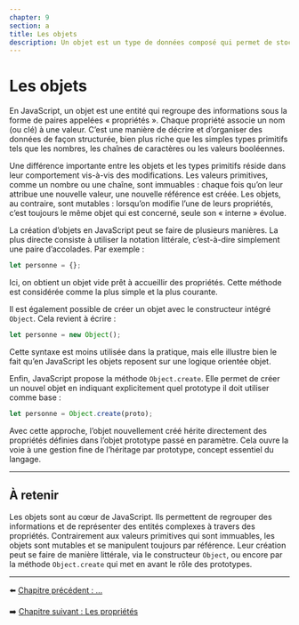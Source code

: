 ```yaml
---
chapter: 9
section: a
title: Les objets
description: Un objet est un type de données composé qui permet de stocker et d’organiser plusieurs valeurs sous forme de paires clé-valeur. Il s’agit d’une structure de données fondamentale en JavaScript, largement utilisée pour représenter des données complexes et des entités structurées.
---
```


# Les objets

En JavaScript, un objet est une entité qui regroupe des informations sous la forme de paires appelées « propriétés ». Chaque propriété associe un nom (ou clé) à une valeur. C’est une manière de décrire et d’organiser des données de façon structurée, bien plus riche que les simples types primitifs tels que les nombres, les chaînes de caractères ou les valeurs booléennes.

Une différence importante entre les objets et les types primitifs réside dans leur comportement vis-à-vis des modifications. Les valeurs primitives, comme un nombre ou une chaîne, sont immuables : chaque fois qu’on leur attribue une nouvelle valeur, une nouvelle référence est créée. Les objets, au contraire, sont mutables : lorsqu’on modifie l’une de leurs propriétés, c’est toujours le même objet qui est concerné, seule son « interne » évolue.

La création d’objets en JavaScript peut se faire de plusieurs manières. La plus directe consiste à utiliser la notation littérale, c’est-à-dire simplement une paire d’accolades. Par exemple :

```javascript
let personne = {};
```

Ici, on obtient un objet vide prêt à accueillir des propriétés. Cette méthode est considérée comme la plus simple et la plus courante.

Il est également possible de créer un objet avec le constructeur intégré `Object`. Cela revient à écrire :

```javascript
let personne = new Object();
```

Cette syntaxe est moins utilisée dans la pratique, mais elle illustre bien le fait qu’en JavaScript les objets reposent sur une logique orientée objet.

Enfin, JavaScript propose la méthode `Object.create`. Elle permet de créer un nouvel objet en indiquant explicitement quel prototype il doit utiliser comme base :

```javascript
let personne = Object.create(proto);
```

Avec cette approche, l’objet nouvellement créé hérite directement des propriétés définies dans l’objet prototype passé en paramètre. Cela ouvre la voie à une gestion fine de l’héritage par prototype, concept essentiel du langage.

---

## À retenir

Les objets sont au cœur de JavaScript. Ils permettent de regrouper des informations et de représenter des entités complexes à travers des propriétés. Contrairement aux valeurs primitives qui sont immuables, les objets sont mutables et se manipulent toujours par référence. Leur création peut se faire de manière littérale, via le constructeur `Object`, ou encore par la méthode `Object.create` qui met en avant le rôle des prototypes.

---

⬅️ [Chapitre précédent : …](../08_autre_section/derniere_page.md)

➡️ [Chapitre suivant : Les propriétés](./b_properties.md)

